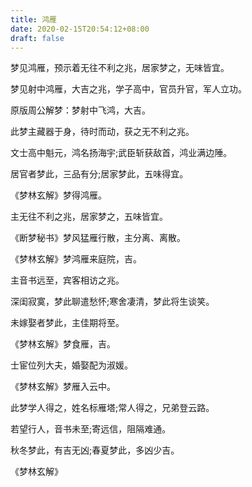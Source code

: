 ```yaml
---
title: 鸿雁
date: 2020-02-15T20:54:12+08:00
draft: false
---
```


梦见鸿雁，预示着无往不利之兆，居家梦之，无味皆宜。

梦见射中鸿雁，大吉之兆，学子高中，官员升官，军人立功。

原版周公解梦：梦射中飞鸿，大吉。

此梦主藏器于身，待时而动，获之无不利之兆。

文士高中魁元，鸿名扬海宇;武臣斩获敌首，鸿业满边陲。

居官者梦此，三品有分;居家梦此，五味得宜。

《梦林玄解》梦得鸿雁。

主无往不利之兆，居家梦之，五味皆宜。

《断梦秘书》梦风猛雁行散，主分离、离散。

《梦林玄解》梦鸿雁来庭院，吉。

主音书远至，宾客相访之兆。

深闺寂寞，梦此聊遣愁怀;寒舍凄清，梦此将生谈笑。

未嫁娶者梦此，主佳期将至。

《梦林玄解》梦食雁，吉。

士宦位列大夫，婚娶配为淑媛。

《梦林玄解》梦雁入云中。

此梦学人得之，姓名标雁塔;常人得之，兄弟登云路。

若望行人，音书未至;寄远信，阻隔难通。

秋冬梦此，有吉无凶;春夏梦此，多凶少吉。

《梦林玄解》
